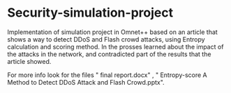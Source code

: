 # Security-simulation-project

Implementation of simulation project in Omnet++ based on an article that shows a way to detect DDoS and Flash crowd attacks, using Entropy calculation and scoring method.
In the prosses learned about the impact of the attacks in the network, and contradicted part of the results that the article showed.  

For more info look for the files " final report.docx" , " Entropy-score A Method to Detect DDoS Attack and Flash Crowd.pptx".
